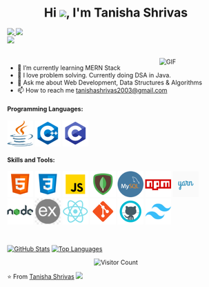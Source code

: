 <h1 align="center">Hi <img src="https://raw.githubusercontent.com/iampavangandhi/iampavangandhi/master/gifs/Hi.gif" width=40>, I'm Tanisha Shrivas</h1>

<p align="">
   <a href="https://leetcode.com/tanishashrivas/">
    <img src="https://img.shields.io/badge/leetcode-tanishashrivas-orange">
   </a>
   <a href="https://www.linkedin.com/in/tanishashrivas/">
    <img src="https://img.shields.io/badge/linkedin-tanishashrivas-blue">
   </a>
	<br />
   <a href="https://twitter.com/tanisha_exe">
    <img src="https://img.shields.io/badge/twitter-tanisha_exe-blue">
   </a>
<!--    <span> <img src="https://komarev.com/ghpvc/?username=tanishashrivas" alt="tanishashrivas"></span> -->
</p>

<br />

<img width="30%" align="right" alt="GIF" src="https://undo.io/media/uploads/files/Frustrated_programmer.gif" />

- 🌱 I’m currently learning MERN Stack
- 🔭 I love problem solving. Currently doing DSA in Java.
- 💬 Ask me about Web Development, Data Structures & Algorithms
- 📫 How to reach me <a href="mailto:tanishashrivas2003@gmail.com">tanishashrivas2003@gmail.com</a>

<h4>Programming Languages: </h4>
<p align="left">
 <img style="margin: auto;" src="https://raw.githubusercontent.com/tanishashrivas/tanishashrivas/main/icons/java.png" alt="java" width="60" height="60"/>
 <img style="margin: auto;" src="https://raw.githubusercontent.com/tanishashrivas/tanishashrivas/main/icons/cpp.png" alt="cplusplus" width="60" height="60"/>
 <img style="margin: auto;" src="https://raw.githubusercontent.com/tanishashrivas/tanishashrivas/main/icons/c.png" alt="c" width="60" height="60"/>
</p>

<h4>Skills and Tools: </h4>
<p align="left">
	<img style="margin: auto;" src="https://raw.githubusercontent.com/tanishashrivas/tanishashrivas/main/icons/html5.png" alt="html5" width="60" height="60"/> 
	<img style="margin: auto;" src="https://raw.githubusercontent.com/tanishashrivas/tanishashrivas/main/icons/css3.png" alt="css3" width="60" height="60"/> 
	<img style="margin: auto;" src="https://raw.githubusercontent.com/tanishashrivas/tanishashrivas/main/icons/js.png" alt="javascript" width="60" height="60"/>
	<img style="margin: auto;" src="https://raw.githubusercontent.com/tanishashrivas/tanishashrivas/main/icons/mongo.png" alt="mongodb" width="60" height="60"/> 
	<img style="margin: auto;" src="https://raw.githubusercontent.com/tanishashrivas/tanishashrivas/main/icons/mysql.png" alt="mysql" width="60" height="60"/> 
	<img style="margin: auto;" src="https://raw.githubusercontent.com/tanishashrivas/tanishashrivas/main/icons/npm.png" alt="npm" width="60" height="60"/>
	<img style="margin: auto;" src="https://raw.githubusercontent.com/tanishashrivas/tanishashrivas/main/icons/yarn.png" alt="yarn" width="60" height="60"/>
	<img style="margin: auto;" src="https://raw.githubusercontent.com/tanishashrivas/tanishashrivas/main/icons/node.png" alt="nodejs" width="60" height="60"/>
	<img style="margin: auto;" src="https://raw.githubusercontent.com/tanishashrivas/tanishashrivas/main/icons/express.png" alt="express" width="60" height="60"/>
	<img style="margin: auto;" src="https://raw.githubusercontent.com/tanishashrivas/tanishashrivas/main/icons/react.png" alt="react" width="60" height="60"/> 
	<img style="margin: auto;" src="https://raw.githubusercontent.com/tanishashrivas/tanishashrivas/main/icons/git.png" alt="git" width="60" height="60"/>
	<img style="margin: auto;" src="https://raw.githubusercontent.com/tanishashrivas/tanishashrivas/main/icons/github.png" alt="github" width="60" height="60"/>
  <img style="margin: auto;" src="https://raw.githubusercontent.com/tanishashrivas/tanishashrivas/main/icons/tailwind.png" alt="tailwind" width="60" height="60"/>
<!-- 	<img style="margin: auto;" src="https://raw.githubusercontent.com/tanishashrivas/tanishashrivas/main/icons/bootstrap.png" alt=bootstrap width="60" height="60"/> -->
<!--   <img style="margin: auto;" src="https://raw.githubusercontent.com/tanishashrivas/tanishashrivas/main/icons/redux.png" alt=redux width="60" height="60"/>  -->
</p>

<br />

[![GitHub Stats](https://github-readme-stats.vercel.app/api?username=tanishashrivas&show_icons=true&include_all_commits=true&theme=buefy&hide_border=true)](https://github.com/tanishashrivas) [![Top Languages](https://github-readme-stats.vercel.app/api/top-langs/?username=tanishashrivas&layout=compact&theme=buefy&hide_border=true)](https://github.com/tanishashrivas)

<p align="center">
  <img src="https://visitcount.itsvg.in/api?id=mayankchadha16&icon=0&color=12" alt="Visitor Count"/>
</p>

⭐️ From [Tanisha Shrivas](https://github.com/tanishashrivas) <img src="https://media.giphy.com/media/LnQjpWaON8nhr21vNW/giphy.gif" width="60">  
